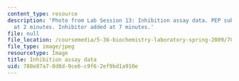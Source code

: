 ```yaml
---
content_type: resource
description: 'Photo from Lab Session 13: Inhibition assay data. PEP substrate added
  at 2 minutes. Inhibitor added at 7 minutes.'
file: null
file_location: /coursemedia/5-36-biochemistry-laboratory-spring-2009/788e87a78d8d9ce6c9f62ef9bd1a910e_Lab13_4.jpg
file_type: image/jpeg
resourcetype: Image
title: Inhibition assay data
uid: 788e87a7-8d8d-9ce6-c9f6-2ef9bd1a910e
---
```

